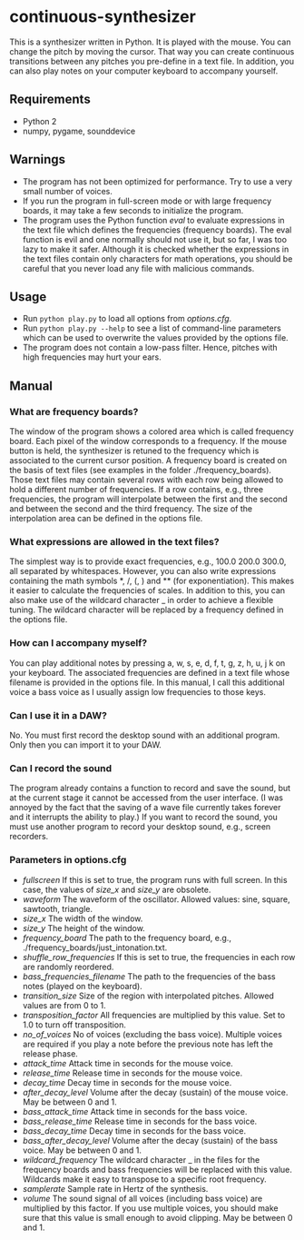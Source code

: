 # continuous-synthesizer
This is a synthesizer written in Python. It is played with the mouse. You can change the pitch by moving the cursor. That way you can create continuous transitions between any pitches you pre-define in a text file. In addition, you can also play notes on your computer keyboard to accompany yourself.


## Requirements
* Python 2
* numpy, pygame, sounddevice

## Warnings
* The program has not been optimized for performance. Try to use a very small number of voices.
* If you run the program in full-screen mode or with large frequency boards, it may take a few seconds to initialize the program. 
* The program uses the Python function *eval* to evaluate expressions in the text file which defines the frequencies (frequency boards). The eval function is evil and one normally should not use it, but so far, I was too lazy to make it safer. Although it is checked whether the expressions in the text files contain only characters for math operations, you should be careful that you never load any file with malicious commands.

## Usage
* Run `python play.py` to load all options from *options.cfg*.
* Run `python play.py --help` to see a list of command-line parameters which can be used to overwrite the values provided by the options file.
* The program does not contain a low-pass filter. Hence, pitches with high frequencies may hurt your ears.

## Manual
### What are frequency boards?
The window of the program shows a colored area which is called frequency board. Each pixel of the window corresponds to a frequency. If the mouse button is held, the synthesizer is retuned to the frequency which is associated to the current cursor position.
A frequency board is created on the basis of text files (see examples in the folder ./frequency_boards). Those text files may contain several rows with each row being allowed to hold a different number of frequencies. If a row contains, e.g., three frequencies, the program will interpolate between the first and the second and between the second and the third frequency. The size of the interpolation area can be defined in the options file.

### What expressions are allowed in the text files?
The simplest way is to provide exact frequencies, e.g., 100.0 200.0 300.0, all separated by whitespaces. However, you can also write expressions containing the math symbols \*, /, (, ) and \*\* (for exponentiation). This makes it easier to calculate the frequencies of scales.
In addition to this, you can also make use of the wildcard character _ in order to achieve a flexible tuning. The wildcard character will be replaced by a frequency defined in the options file.


### How can I accompany myself?
You can play additional notes by pressing a, w, s, e, d, f, t, g, z, h, u, j k on your keyboard. The associated frequencies are defined in a text file whose filename is provided in the options file. In this manual, I call this additional voice a bass voice as I usually assign low frequencies to those keys.

### Can I use it in a DAW?
No. You must first record the desktop sound with an additional program. Only then you can import it to your DAW.

### Can I record the sound
The program already contains a function to record and save the sound, but at the current stage it cannot be accessed from the user interface. (I was annoyed by the fact that the saving of a wave file currently takes forever and it interrupts the ability to play.)
If you want to record the sound, you must use another program to record your desktop sound, e.g., screen recorders.  


### Parameters in options.cfg
* *fullscreen*
If this is set to true, the program runs with full screen. In this case, the values of *size_x* and *size_y* are obsolete.
* *waveform*
The waveform of the oscillator. Allowed values: sine, square, sawtooth, triangle.
* *size_x*
The width of the window.
* *size_y*
The height of the window.
* *frequency_board*
The path to the frequency board, e.g., ./frequency_boards/just_intonation.txt.
* *shuffle_row_frequencies*
If this is set to true, the frequencies in each row are randomly reordered.
* *bass_frequencies_filename*
The path to the frequencies of the bass notes (played on the keyboard).
* *transition_size*
Size of the region with interpolated pitches. Allowed values are from 0 to 1.
* *transposition_factor*
All frequencies are multiplied by this value. Set to 1.0 to turn off transposition.
* *no_of_voices*
No of voices (excluding the bass voice). Multiple voices are required if you play a note before the previous note has left the release phase.
* *attack_time*
Attack time in seconds for the mouse voice.
* *release_time*
Release time in seconds for the mouse voice.
* *decay_time*
Decay time in seconds for the mouse voice.
* *after_decay_level*
Volume after the decay (sustain) of the mouse voice. May be between 0 and 1.
* *bass_attack_time*
Attack time in seconds for the bass voice.
* *bass_release_time*
Release time in seconds for the bass voice.
* *bass_decay_time*
Decay time in seconds for the bass voice.
* *bass_after_decay_level*
Volume after the decay (sustain) of the bass voice. May be between 0 and 1.
* *wildcard_frequency*
The wildcard character _ in the files for the frequency boards and bass frequencies will be replaced with this value. Wildcards make it easy to transpose to a specific root frequency.
* *samplerate*
Sample rate in Hertz of the synthesis.
* *volume*
The sound signal of all voices (including bass voice) are multiplied by this factor. If you use multiple voices, you should make sure that this value is small enough to avoid clipping. May be between 0 and 1.
